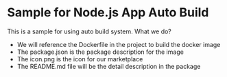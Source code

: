 # Sample for Node.js App Auto Build

This is a sample for using auto build system. What we do?

* We will reference the Dockerfile in the project to build the docker image
* The package.json is the package description for the image
* The icon.png is the icon for our marketplace
* The README.md file will be the detail description in the package

 
